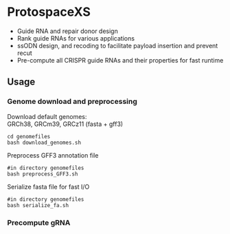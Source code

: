 # ProtospaceXS
- Guide RNA and repair donor design
- Rank guide RNAs for various applications
- ssODN design, and recoding to facilitate payload insertion and prevent recut
- Pre-compute all CRISPR guide RNAs and their properties for fast runtime

## Usage

### Genome download and preprocessing
Download default genomes:   
GRCh38, GRCm39, GRCz11 (fasta + gff3)
```
cd genomefiles
bash download_genomes.sh
```
Preprocess GFF3 annotation file
```
#in directory genomefiles
bash preprocess_GFF3.sh
```

Serialize fasta file for fast I/O
```
#in directory genomefiles
bash serialize_fa.sh
```
### Precompute gRNA
